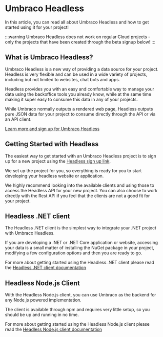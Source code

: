 # Umbraco Headless

In this article, you can read all about Umbraco Headless and how to get started using it for your project!

:::warning
Umbraco Headless does not work on regular Cloud projects - only the projects that have been created through the beta signup below!
:::

## What is Umbraco Headless?

Umbraco Headless is a new way of providing a data source for your project. Headless is very flexible and can be used in a wide variety of projects, including but not limited to websites, chat bots and apps.

Headless provides you with an easy and comfortable way to manage your data using the backoffice tools you already know, while at the same time making it super easy to consume this data in any of your projects.

While Umbraco normally outputs a rendered web page, Headless outputs pure JSON data for your project to consume directly through the API or via an API client.

[Learn more and sign up for Umbraco Headless](https://www.umbraco.com/headless)

## Getting Started with Headless

The easiest way to get started with an Umbraco Headless project is to sign up for a new project using the [Headless sign up link](https://www.umbraco.com/headless).

We set up the project for you, so everything is ready for you to start developing your headless website or application.

We highly recommend looking into the available clients and using those to access the Headless API for your new project. You can also choose to work directly with the Rest API if you feel that the clients are not a good fit for your project.

## Headless .NET client

The Headless .NET client is the simplest way to integrate your .NET project with Umbraco Headless.

If you are developing a .NET or .NET Core application or website, accessing your data is a small matter of installing the NuGet package in your project, modifying a few configuration options and then you are ready to go.

For more about getting started using the Headless .NET client please read the [Headless .NET client documentation](Headless-Net-Client/)

## Headless Node.js Client

With the Headless Node.js client, you can use Umbraco as the backend for any Node.js powered implementation.

The client is available through npm and requires very little setup, so you should be up and running in no time.

For more about getting started using the Headless Node.js client please read the [Headless Node.js client documentation](Headless-Node-Client/)
